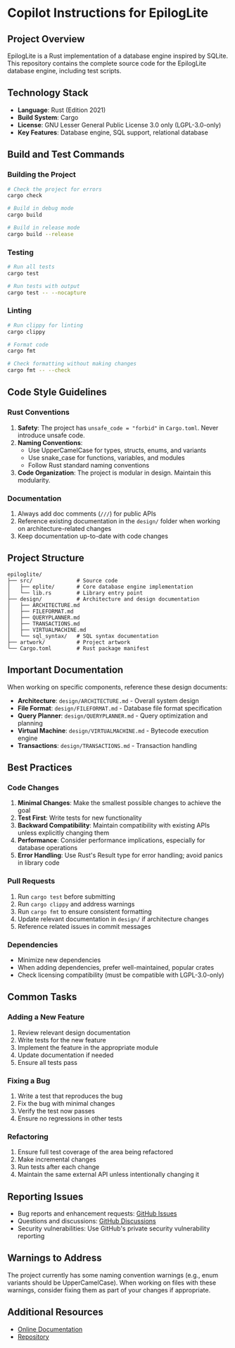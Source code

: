 # Copilot Instructions for EpilogLite

## Project Overview

EpilogLite is a Rust implementation of a database engine inspired by SQLite. This repository contains the complete source code for the EpilogLite database engine, including test scripts.

## Technology Stack

-   **Language**: Rust (Edition 2021)
-   **Build System**: Cargo
-   **License**: GNU Lesser General Public License 3.0 only (LGPL-3.0-only)
-   **Key Features**: Database engine, SQL support, relational database

## Build and Test Commands

### Building the Project

```bash
# Check the project for errors
cargo check

# Build in debug mode
cargo build

# Build in release mode
cargo build --release
```

### Testing

```bash
# Run all tests
cargo test

# Run tests with output
cargo test -- --nocapture
```

### Linting

```bash
# Run clippy for linting
cargo clippy

# Format code
cargo fmt

# Check formatting without making changes
cargo fmt -- --check
```

## Code Style Guidelines

### Rust Conventions

1. **Safety**: The project has `unsafe_code = "forbid"` in `Cargo.toml`. Never introduce unsafe code.
2. **Naming Conventions**:
    - Use UpperCamelCase for types, structs, enums, and variants
    - Use snake_case for functions, variables, and modules
    - Follow Rust standard naming conventions
3. **Code Organization**: The project is modular in design. Maintain this modularity.

### Documentation

1. Always add doc comments (`///`) for public APIs
2. Reference existing documentation in the `design/` folder when working on architecture-related changes
3. Keep documentation up-to-date with code changes

## Project Structure

```text
epiloglite/
├── src/              # Source code
│   ├── eplite/       # Core database engine implementation
│   └── lib.rs        # Library entry point
├── design/           # Architecture and design documentation
│   ├── ARCHITECTURE.md
│   ├── FILEFORMAT.md
│   ├── QUERYPLANNER.md
│   ├── TRANSACTIONS.md
│   ├── VIRTUALMACHINE.md
│   └── sql_syntax/   # SQL syntax documentation
├── artwork/          # Project artwork
└── Cargo.toml        # Rust package manifest
```

## Important Documentation

When working on specific components, reference these design documents:

-   **Architecture**: `design/ARCHITECTURE.md` - Overall system design
-   **File Format**: `design/FILEFORMAT.md` - Database file format specification
-   **Query Planner**: `design/QUERYPLANNER.md` - Query optimization and planning
-   **Virtual Machine**: `design/VIRTUALMACHINE.md` - Bytecode execution engine
-   **Transactions**: `design/TRANSACTIONS.md` - Transaction handling

## Best Practices

### Code Changes

1. **Minimal Changes**: Make the smallest possible changes to achieve the goal
2. **Test First**: Write tests for new functionality
3. **Backward Compatibility**: Maintain compatibility with existing APIs unless explicitly changing them
4. **Performance**: Consider performance implications, especially for database operations
5. **Error Handling**: Use Rust's Result type for error handling; avoid panics in library code

### Pull Requests

1. Run `cargo test` before submitting
2. Run `cargo clippy` and address warnings
3. Run `cargo fmt` to ensure consistent formatting
4. Update relevant documentation in `design/` if architecture changes
5. Reference related issues in commit messages

### Dependencies

-   Minimize new dependencies
-   When adding dependencies, prefer well-maintained, popular crates
-   Check licensing compatibility (must be compatible with LGPL-3.0-only)

## Common Tasks

### Adding a New Feature

1. Review relevant design documentation
2. Write tests for the new feature
3. Implement the feature in the appropriate module
4. Update documentation if needed
5. Ensure all tests pass

### Fixing a Bug

1. Write a test that reproduces the bug
2. Fix the bug with minimal changes
3. Verify the test now passes
4. Ensure no regressions in other tests

### Refactoring

1. Ensure full test coverage of the area being refactored
2. Make incremental changes
3. Run tests after each change
4. Maintain the same external API unless intentionally changing it

## Reporting Issues

-   Bug reports and enhancement requests: [GitHub Issues](https://github.com/jeleniel/epiloglite/issues)
-   Questions and discussions: [GitHub Discussions](https://github.com/jeleniel/epiloglite/discussions)
-   Security vulnerabilities: Use GitHub's private security vulnerability reporting

## Warnings to Address

The project currently has some naming convention warnings (e.g., enum variants should be UpperCamelCase). When working on files with these warnings, consider fixing them as part of your changes if appropriate.

## Additional Resources

-   [Online Documentation](https://github.com/jeleniel/epiloglite/wiki)
-   [Repository](https://github.com/jeleniel/epiloglite)
